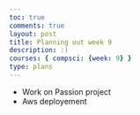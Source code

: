 ```yaml
---
toc: true
comments: true
layout: post
title: Planning out week 9
description: :)
courses: { compsci: {week: 9} }
type: plans
---
```


- Work on Passion project
- Aws deployement